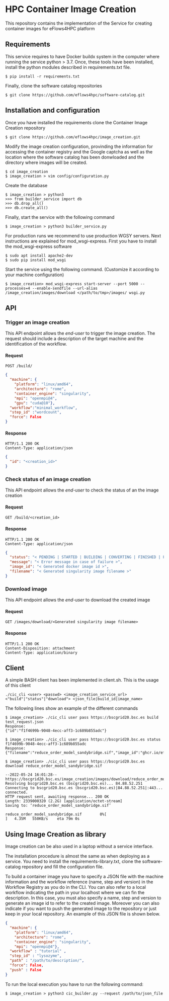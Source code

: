 # HPC Container Image Creation 
This repository contains the implementation of the Service for creating container images for eFlows4HPC platform

## Requirements

This service requires to have Docker buildx system in the computer where running the service python > 3.7. Once, these tools have been installed, install the python modules described in requirements.txt file.

```
$ pip install -r requirements.txt
```

Finally, clone the software catalog repositories

```
$ git clone https://github.com/eflows4hpc/software-catalog.git
```

## Installation and configuration

Once you have installed the requirements clone the Container Image Creation repository

```
$ git clone https://github.com/eflows4hpc/image_creation.git
```
Modify the image creation configuration, provinding the information for accessing the container registry and the Google captcha as well as the location where the software catalog has been donwloaded and the directory where images will be created.

```
$ cd image_creation
$ image_creation > vim config/configuration.py
```

Create the database

```
$ image_creation > python3
>>> from builder_service import db
>>> db.drop_all()
>>> db.create_all()
```

Finally, start the service with the following command

```
$ image_creation > python3 builder_service.py
```

For production runs we recommend to use production WGSY servers. Next instructions are explained for mod_wsgi-express.
First you have to install the mod_wsgi-express software

```
$ sudo apt install apache2-dev
$ sudo pip install mod_wsgi
```

Start the service using the following command. (Customize it according to your machine configuration)

```
$ image_creation> mod_wsgi-express start-server --port 5000 --processes=4 --enable-sendfile --url-alias /image_creation/images/download </path/to/tmp>/images/ wsgi.py
```

## API


### Trigger an image creation 

This API endpoint allows the *end-user* to trigger the image creation. The request should include a description of the target machine and the identification of the workflow.

#### Request

`POST /build/`

```json
{
  "machine": {
    "platform": "linux/amd64", 
    "architecture": "rome", 
    "container_engine": "singularity",
    "mpi": "openmpi@4",
    "gpu": "cuda@10"},
  "workflow":"minimal_workflow",
  "step_id" :"wordcount",
  "force": False
}
```

#### Response

```
HTTP/1.1 200 OK
Content-Type: application/json
```

```json
{
  "id": "<creation_id>"
}
```

### Check status of an image creation 

This API endpoint allows the *end-user* to check the status of an the image creation

#### Request

`GET /build/<creation_id>`


#### Response

```
HTTP/1.1 200 OK
Content-Type: application/json
```

```json
{
  "status": "< PENDING | STARTED | BUILDING | CONVERTING | FINISHED | FAILED >",
  "message": "< Error message in case of failure >",
  "image_id": "< Generated docker image id >",
  "filename": "< Generated singularity image filename >"
}
```

### Download image 

This API endpoint allows the *end-user* to download the created image

#### Request

`GET /images/download/<Generated singularity image filename>`


#### Response

```
HTTP/1.1 200 OK
Content-Disposition: attachment
Content-Type: application/binary
```
## Client
A simple BASH client has been implemented in client.sh. This is the usage of this client

```
./cic_cli <user> <passwd> <image_creation_service_url> <"build"|"status"|"download"> <json_file|build_id|image_name>
```

The following lines show an example of the different commands

```
$ image_creation> ./cic_cli user pass https://bscgrid20.bsc.es build test_request.json
Response:
{"id":"f1f4699b-9048-4ecc-aff3-1c689b855adc"}

$ image_creation> ./cic_cli user pass https://bscgrid20.bsc.es status f1f4699b-9048-4ecc-aff3-1c689b855adc
Response:
{"filename":"reduce_order_model_sandybridge.sif","image_id":"ghcr.io/eflows4hpc/reduce_order_model_sandybridge","message":null,"status":"FINISHED"}

$ image_creation> ./cic_cli user pass https://bscgrid20.bsc.es download reduce_order_model_sandybridge.sif

--2022-05-24 16:01:28--  https://bscgrid20.bsc.es/image_creation/images/download/reduce_order_model_sandybridge.sif
Resolving bscgrid20.bsc.es (bscgrid20.bsc.es)... 84.88.52.251
Connecting to bscgrid20.bsc.es (bscgrid20.bsc.es)|84.88.52.251|:443... connected.
HTTP request sent, awaiting response... 200 OK
Length: 2339000320 (2.2G) [application/octet-stream]
Saving to: ‘reduce_order_model_sandybridge.sif’

reduce_order_model_sandybridge.sif        0%[                          ]   4.35M   550KB/s    eta 79m 0s
```
## Using Image Creation as library

Image creation can be also used in a laptop without a service interface.

The installation procedure is almost the same as when deploying as a service. You need to install the requirements-library.txt, clone the software-catalog repository and fill the configuration file.

To build a container image you have to specify a JSON file with the machine information and the workflow reference (name, step and version) in the Workflow Registry as you do in the CLI. You can also refer to a local workflow indicating the path in your localhost where we can fin the description. In this case, you must also specify a name, step and version to generate an image id to refer to the created image. Moreover you can also indicate if you want to push the generated image to the repository or just keep in your local repository. An example of this JSON file is shown below.


```json
{
  "machine": {
    "platform": "linux/amd64", 
    "architecture": "rome", 
    "container_engine": "singularity",
    "mpi": "openmpi@4"},
  "workflow" : "tutorial" ,
  "step_id" : "lysozyme",
  "path" : "/path/to/description/",
  "force": False,
  "push" : False
}
```

To run the local execution you have to run the following command:

```
$ image_creation > python3 cic_builder.py --request /path/to/json_file
```
